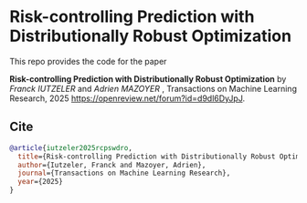 # Risk-controlling Prediction with Distributionally Robust Optimization

This repo provides the code for the paper


**Risk-controlling Prediction with Distributionally Robust Optimization** by *Franck IUTZELER* and *Adrien MAZOYER* , Transactions on Machine Learning Research, 2025 <https://openreview.net/forum?id=d9dl6DyJpJ>. 




## Cite


```bibtex
@article{iutzeler2025rcpswdro,
  title={Risk-controlling Prediction with Distributionally Robust Optimization},
  author={Iutzeler, Franck and Mazoyer, Adrien},
  journal={Transactions on Machine Learning Research},
  year={2025}
}
```
